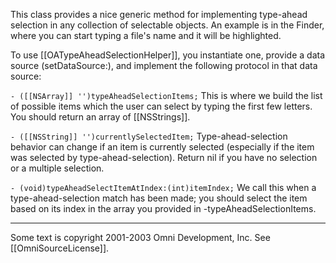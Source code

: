 

This class provides a nice generic method for implementing type-ahead selection in any collection of selectable objects. An example is in the Finder, where you can start typing a file's name and it will be highlighted.

To use [[OATypeAheadSelectionHelper]], you instantiate one, provide a data source (setDataSource:), and implement the following protocol in that data source:

<code>- ([[NSArray]] '')typeAheadSelectionItems;</code>
This is where we build the list of possible items which the user can select by typing the first few letters. You should return an array of [[NSStrings]].

<code>- ([[NSString]] '')currentlySelectedItem;</code>
Type-ahead-selection behavior can change if an item is currently selected (especially if the item was selected by type-ahead-selection). Return nil if you have no selection or a multiple selection.

<code>- (void)typeAheadSelectItemAtIndex:(int)itemIndex;</code>
We call this when a type-ahead-selection match has been made; you should select the item based on its index in the array you provided in -typeAheadSelectionItems.
    
----
Some text is copyright 2001-2003 Omni Development, Inc. See [[OmniSourceLicense]].